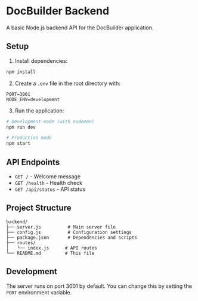 # DocBuilder Backend

A basic Node.js backend API for the DocBuilder application.

## Setup

1. Install dependencies:
```bash
npm install
```

2. Create a `.env` file in the root directory with:
```
PORT=3001
NODE_ENV=development
```

3. Run the application:
```bash
# Development mode (with nodemon)
npm run dev

# Production mode
npm start
```

## API Endpoints

- `GET /` - Welcome message
- `GET /health` - Health check
- `GET /api/status` - API status

## Project Structure

```
backend/
├── server.js          # Main server file
├── config.js          # Configuration settings
├── package.json       # Dependencies and scripts
├── routes/
│   └── index.js      # API routes
└── README.md         # This file
```

## Development

The server runs on port 3001 by default. You can change this by setting the `PORT` environment variable. 